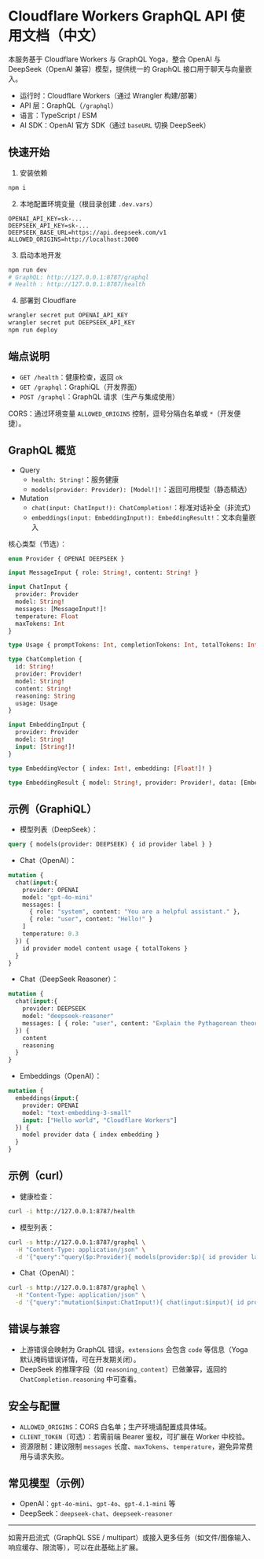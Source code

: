 # Cloudflare Workers GraphQL API 使用文档（中文）

本服务基于 Cloudflare Workers 与 GraphQL Yoga，整合 OpenAI 与 DeepSeek（OpenAI 兼容）模型，提供统一的 GraphQL 接口用于聊天与向量嵌入。

- 运行时：Cloudflare Workers（通过 Wrangler 构建/部署）
- API 层：GraphQL（`/graphql`）
- 语言：TypeScript / ESM
- AI SDK：OpenAI 官方 SDK（通过 `baseURL` 切换 DeepSeek）

## 快速开始

1) 安装依赖

```bash
npm i
```

2) 本地配置环境变量（根目录创建 `.dev.vars`）

```
OPENAI_API_KEY=sk-...
DEEPSEEK_API_KEY=sk-...
DEEPSEEK_BASE_URL=https://api.deepseek.com/v1
ALLOWED_ORIGINS=http://localhost:3000
```

3) 启动本地开发

```bash
npm run dev
# GraphQL: http://127.0.0.1:8787/graphql
# Health : http://127.0.0.1:8787/health
```

4) 部署到 Cloudflare

```bash
wrangler secret put OPENAI_API_KEY
wrangler secret put DEEPSEEK_API_KEY
npm run deploy
```

## 端点说明

- `GET /health`：健康检查，返回 `ok`
- `GET /graphql`：GraphiQL（开发界面）
- `POST /graphql`：GraphQL 请求（生产与集成使用）

CORS：通过环境变量 `ALLOWED_ORIGINS` 控制，逗号分隔白名单或 `*`（开发便捷）。

## GraphQL 概览

- Query
  - `health: String!`：服务健康
  - `models(provider: Provider): [Model!]!`：返回可用模型（静态精选）
- Mutation
  - `chat(input: ChatInput!): ChatCompletion!`：标准对话补全（非流式）
  - `embeddings(input: EmbeddingInput!): EmbeddingResult!`：文本向量嵌入

核心类型（节选）：

```graphql
enum Provider { OPENAI DEEPSEEK }

input MessageInput { role: String!, content: String! }

input ChatInput {
  provider: Provider
  model: String!
  messages: [MessageInput!]!
  temperature: Float
  maxTokens: Int
}

type Usage { promptTokens: Int, completionTokens: Int, totalTokens: Int }

type ChatCompletion {
  id: String!
  provider: Provider!
  model: String!
  content: String!
  reasoning: String
  usage: Usage
}

input EmbeddingInput {
  provider: Provider
  model: String!
  input: [String!]!
}

type EmbeddingVector { index: Int!, embedding: [Float!]! }

type EmbeddingResult { model: String!, provider: Provider!, data: [EmbeddingVector!]!, usage: Usage }
```

## 示例（GraphiQL）

- 模型列表（DeepSeek）：

```graphql
query { models(provider: DEEPSEEK) { id provider label } }
```

- Chat（OpenAI）：

```graphql
mutation {
  chat(input:{
    provider: OPENAI
    model: "gpt-4o-mini"
    messages: [
      { role: "system", content: "You are a helpful assistant." },
      { role: "user", content: "Hello!" }
    ]
    temperature: 0.3
  }) {
    id provider model content usage { totalTokens }
  }
}
```

- Chat（DeepSeek Reasoner）：

```graphql
mutation {
  chat(input:{
    provider: DEEPSEEK
    model: "deepseek-reasoner"
    messages: [ { role: "user", content: "Explain the Pythagorean theorem." } ]
  }) {
    content
    reasoning
  }
}
```

- Embeddings（OpenAI）：

```graphql
mutation {
  embeddings(input:{
    provider: OPENAI
    model: "text-embedding-3-small"
    input: ["Hello world", "Cloudflare Workers"]
  }) {
    model provider data { index embedding }
  }
}
```

## 示例（curl）

- 健康检查：

```bash
curl -i http://127.0.0.1:8787/health
```

- 模型列表：

```bash
curl -s http://127.0.0.1:8787/graphql \
  -H "Content-Type: application/json" \
  -d '{"query":"query($p:Provider){ models(provider:$p){ id provider label } }","variables":{"p":"OPENAI"}}'
```

- Chat（OpenAI）：

```bash
curl -s http://127.0.0.1:8787/graphql \
  -H "Content-Type: application/json" \
  -d '{"query":"mutation($input:ChatInput!){ chat(input:$input){ id provider model content usage{ totalTokens } } }","variables":{"input":{"provider":"OPENAI","model":"gpt-4o-mini","messages":[{"role":"user","content":"Say hi in 5 words"}],"temperature":0.3}}}'
```

## 错误与兼容

- 上游错误会映射为 GraphQL 错误，`extensions` 会包含 `code` 等信息（Yoga 默认掩码错误详情，可在开发期关闭）。
- DeepSeek 的推理字段（如 `reasoning_content`）已做兼容，返回的 `ChatCompletion.reasoning` 中可查看。

## 安全与配置

- `ALLOWED_ORIGINS`：CORS 白名单；生产环境请配置成具体域。
- `CLIENT_TOKEN`（可选）：若需前端 Bearer 鉴权，可扩展在 Worker 中校验。
- 资源限制：建议限制 `messages` 长度、`maxTokens`、`temperature`，避免异常费用与请求失败。

## 常见模型（示例）

- OpenAI：`gpt-4o-mini`、`gpt-4o`、`gpt-4.1-mini` 等
- DeepSeek：`deepseek-chat`、`deepseek-reasoner`

---

如需开启流式（GraphQL SSE / multipart）或接入更多任务（如文件/图像输入、响应缓存、限流等），可以在此基础上扩展。

